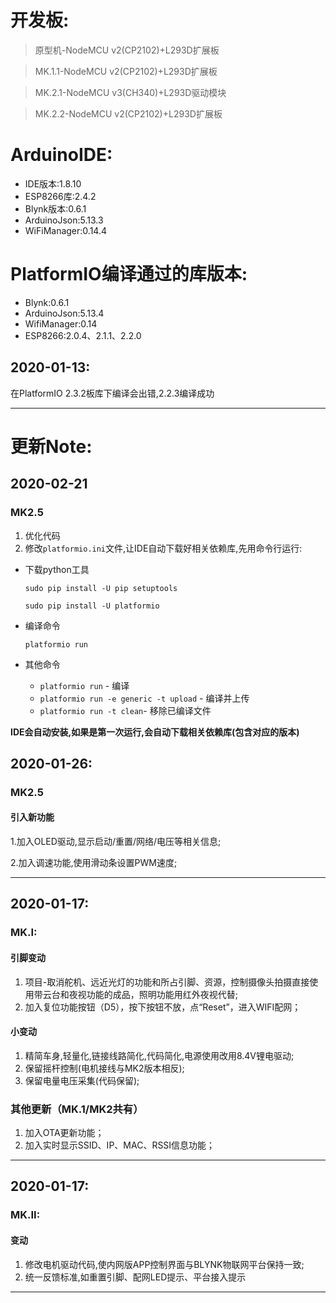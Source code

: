 #  **开发板:** 
> 原型机-NodeMCU v2(CP2102)+L293D扩展板 

> MK.1.1-NodeMCU v2(CP2102)+L293D扩展板  

> MK.2.1-NodeMCU v3(CH340)+L293D驱动模块

> MK.2.2-NodeMCU v2(CP2102)+L293D扩展板

# **ArduinoIDE:**
- IDE版本:1.8.10
- ESP8266库:2.4.2
- Blynk版本:0.6.1
- ArduinoJson:5.13.3
- WiFiManager:0.14.4

# **PlatformIO编译通过的库版本:**
- Blynk:0.6.1   
- ArduinoJson:5.13.4 
- WifiManager:0.14   
- ESP8266:2.0.4、2.1.1、2.2.0  

## **2020-01-13:**
在PlatformIO 2.3.2板库下编译会出错,2.2.3编译成功


----
# **更新Note:**

## **2020-02-21**
### **MK2.5**
1.  优化代码
2.  修改`platformio.ini`文件,让IDE自动下载好相关依赖库,先用命令行运行:

-   下载python工具

    `sudo pip install -U pip setuptools`

    `sudo pip install -U platformio`

-   编译命令

    `platformio run`

- 其他命令
  - `platformio run` - 编译
  - `platformio run -e generic -t upload` - 编译并上传
  - `platformio run -t clean`- 移除已编译文件

**IDE会自动安装,如果是第一次运行,会自动下载相关依赖库(包含对应的版本)**
  


## **2020-01-26:**

### **MK2.5**

#### 引入新功能


  1.加入OLED驱动,显示启动/重置/网络/电压等相关信息;
  
  2.加入调速功能,使用滑动条设置PWM速度;

---

## 2020-01-17:
### **MK.I:**
#### 引脚变动

 1. 项目-取消舵机、远近光灯的功能和所占引脚、资源，控制摄像头拍摄直接使用带云台和夜视功能的成品，照明功能用红外夜视代替;
 2. 加入复位功能按钮（D5），按下按钮不放，点“Reset”，进入WIFI配网；
 
 #### 小变动

 1. 精简车身,轻量化,链接线路简化,代码简化,电源使用改用8.4V锂电驱动;
 2. 保留摇杆控制(电机接线与MK2版本相反);
 3. 保留电量电压采集(代码保留);
 
### 其他更新（MK.1/MK2共有）

 1. 加入OTA更新功能；
 2. 加入实时显示SSID、IP、MAC、RSSI信息功能；



---

## **2020-01-17:**
### **MK.II:**
#### 变动
 1. 修改电机驱动代码,使内网版APP控制界面与BLYNK物联网平台保持一致;
 2. 统一反馈标准,如重置引脚、配网LED提示、平台接入提示
---



